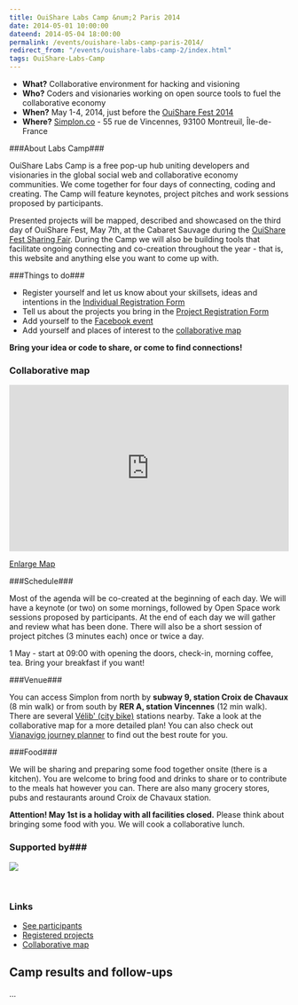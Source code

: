 ```yaml
---
title: OuiShare Labs Camp &num;2 Paris 2014
date: 2014-05-01 10:00:00
dateend: 2014-05-04 18:00:00
permalink: /events/ouishare-labs-camp-paris-2014/
redirect_from: "/events/ouishare-labs-camp-2/index.html"
tags: OuiShare-Labs-Camp
---
```


<ul class="nostyle"><li><strong>What?</strong> Collaborative environment for hacking and visioning<br /></li>
<li><strong>Who?</strong> Coders and visionaries working on open source tools to fuel the collaborative economy<br /></li>
<li><strong>When?</strong> May 1-4, 2014, just before the <a href="http://www.ouisharefest.com/">OuiShare Fest 2014</a><br /></li>
<li><strong>Where?</strong> <a href="http://simplon.co/">Simplon.co</a> - 55 rue de Vincennes, 93100 Montreuil, Île-de-France </li></ul>

###About Labs Camp###

OuiShare Labs Camp is a free pop-up hub uniting developers and visionaries in the global social web and collaborative economy communities. We come together for four days of connecting, coding and creating. The Camp will feature keynotes, project pitches and work sessions proposed by participants.
<!--break-->
Presented projects will be mapped, described and showcased on the third day of OuiShare Fest, May 7th, at the Cabaret Sauvage during the [OuiShare Fest Sharing Fair](http://ouisharefest.com/program#_sharing_fair). During the Camp we will also be building tools that facilitate ongoing connecting and co-creation throughout the year - that is, this website and anything else you want to come up with.

###Things to do###

* Register yourself and let us know about your skillsets, ideas and intentions in the [Individual Registration Form](http://goo.gl/0RPBeQ) 
* Tell us about the projects you bring in the [Project Registration Form](http://goo.gl/23Tjb5) 
* Add yourself to the [Facebook event](https://www.facebook.com/events/248376575333608/)
* Add yourself and places of interest to the [collaborative map](http://goo.gl/maps/DQpCi)

**Bring your idea or code to share, or come to find connections!**


### Collaborative map

<iframe width="100%" height="300px" frameBorder="0" src="http://umap.openstreetmap.fr/en/map/ouishare-labs-2014_8099?scaleControl=false&miniMap=false&scrollWheelZoom=true&zoomControl=false&allowEdit=false&moreControl=true&datalayersControl=false&onLoadPanel=undefined#15/48.8565/2.4376"></iframe><p><a href="http://umap.openstreetmap.fr/de/map/ouishare-labs-2014_8099">Enlarge Map</a></p>

###Schedule###

Most of the agenda will be co-created at the beginning of each day. We will have a keynote (or two) on some mornings, followed by Open Space work sessions proposed by participants. At the end of each day we will gather and review what has been done. There will also be a short session of project pitches (3 minutes each) once or twice a day.

1 May - start at 09:00 with opening the doors, check-in, morning coffee, tea. Bring your breakfast if you want!

###Venue###

You can access Simplon from north by **subway 9, station Croix de Chavaux** (8 min walk) or from south by **RER A, station Vincennes** (12 min walk). There are several [Vélib' (city bike)](http://en.velib.paris.fr/) stations nearby. Take a look at the collaborative map for a more detailed plan! You can also check out [Vianavigo journey planner](http://vianavigo.com/en/routes-district-maps/) to find out the best route for you.

###Food###

We will be sharing and preparing some food together onsite (there is a kitchen). You are welcome to bring food and drinks to share or to contribute to the meals hat however you can. 
There are also many grocery stores, pubs and restaurants around Croix de Chavaux station. 

**Attention! May 1st is a holiday with all facilities closed.** Please think about bringing some food with you. We will cook a collaborative lunch.

### Supported by###
<p><a href="http://simplon.co" target="_blank"><img src="https://24.media.tumblr.com/21fc339d0ed0281bed3b523d59094523/tumblr_m3td7oJ9qb1ro7srco4_r1_250.png" border="0" /></a></p>
<p>&nbsp;</p>


### Links

- [See participants](http://goo.gl/yo2apJ)
- [Registered projects](http://goo.gl/liZrsB)
- [Collaborative map](http://goo.gl/maps/DQpCi)

## Camp results and follow-ups

...